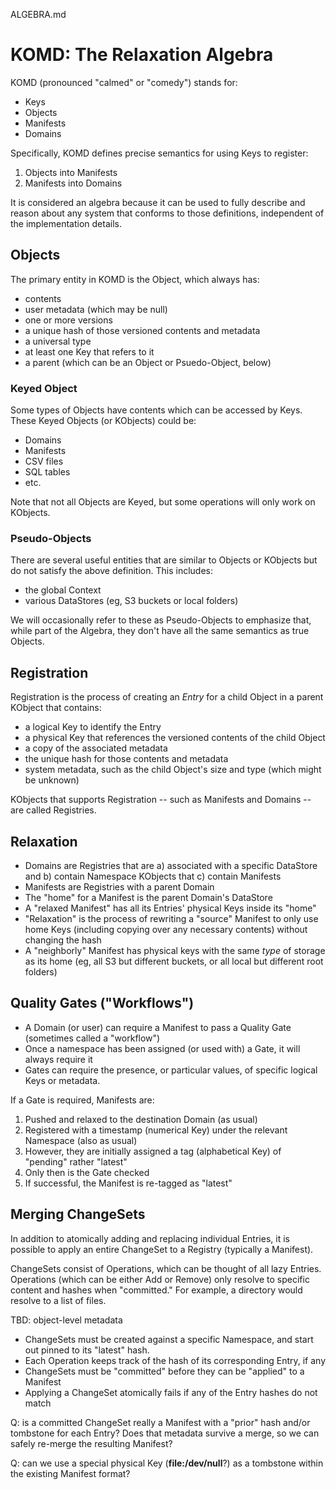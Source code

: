 ALGEBRA.md

# KOMD: The Relaxation Algebra

KOMD (pronounced "calmed" or "comedy") stands for:

- Keys
- Objects
- Manifests
- Domains

Specifically, KOMD defines precise semantics for using Keys to register:

1. Objects into Manifests
2. Manifests into Domains

It is considered an algebra because it can be used to fully describe and reason about any system that conforms to those definitions, independent of the implementation details.  

## Objects

The primary entity in KOMD is the Object, which always has:

- contents
- user metadata (which may be null)
- one or more versions
- a unique hash of those versioned contents and metadata
- a universal type
- at least one Key that refers to it
- a parent (which can be an Object or Psuedo-Object, below)

### Keyed Object

Some types of Objects have contents which can be accessed by Keys. These Keyed Objects (or KObjects) could be:

- Domains
- Manifests
- CSV files
- SQL tables
- etc.

Note that not all Objects are Keyed, but some operations will only work on KObjects.  

### Pseudo-Objects

There are several useful entities that are similar to Objects or KObjects but do not satisfy the above definition. This includes:

- the global Context
- various DataStores (eg, S3 buckets or local folders)

We will occasionally refer to these as Pseudo-Objects to emphasize that, while part of the Algebra, they don't have all the same semantics as true Objects.

## Registration

Registration is the process of creating an _Entry_ for a child Object in a parent KObject that contains:

- a logical Key to identify the Entry
- a physical Key that references the versioned contents of the child Object
- a copy of the associated metadata
- the unique hash for those contents and metadata
- system metadata, such as the child Object's size and type (which might be unknown)

KObjects that supports Registration -- such as Manifests and Domains -- are called Registries.

## Relaxation

- Domains are Registries that are a) associated with a specific DataStore and b) contain Namespace KObjects that c) contain Manifests
- Manifests are Registries with a parent Domain
- The "home" for a Manifest is the parent Domain's DataStore
- A "relaxed Manifest" has all its Entries' physical Keys inside its "home"
- "Relaxation" is the process of rewriting a "source" Manifest to only use home Keys (including copying over any necessary contents) without changing the hash
- A "neighborly" Manifest has physical keys with the same _type_ of storage as its home (eg, all S3 but different buckets, or all local but different root folders)

## Quality Gates ("Workflows")

- A Domain (or user) can require a Manifest to pass a Quality Gate (sometimes called a "workflow")
- Once a namespace has been assigned (or used with) a Gate, it will always require it
- Gates can require the presence, or particular values, of specific logical Keys or metadata.  

If a Gate is required, Manifests are:

1. Pushed and relaxed to the destination Domain (as usual)
2. Registered with a timestamp (numerical Key) under the relevant Namespace (also as usual)
3. However, they are initially assigned a tag (alphabetical Key) of "pending" rather "latest"
4. Only then is the Gate checked
5. If successful, the Manifest is re-tagged as "latest"

## Merging ChangeSets

In addition to atomically adding and replacing individual Entries, it is possible to apply an entire ChangeSet to a Registry (typically a Manifest).

ChangeSets consist of Operations, which can be thought of all lazy Entries. Operations (which can be either Add or Remove) only resolve to specific content and hashes when "committed." For example, a directory would resolve to a list of files.

TBD: object-level metadata

- ChangeSets must be created against a specific Namespace, and start out pinned to its "latest" hash.
- Each Operation keeps track of the hash of its corresponding Entry, if any
- ChangeSets must be "committed" before they can be "applied" to a Manifest
- Applying a ChangeSet atomically fails if any of the Entry hashes do not match

Q: is a committed ChangeSet really a Manifest with a "prior" hash and/or tombstone for each Entry? Does that metadata survive a merge, so we can safely re-merge the resulting Manifest?

Q: can we use a special physical Key (**file:/dev/null**?) as a tombstone within the existing Manifest format?